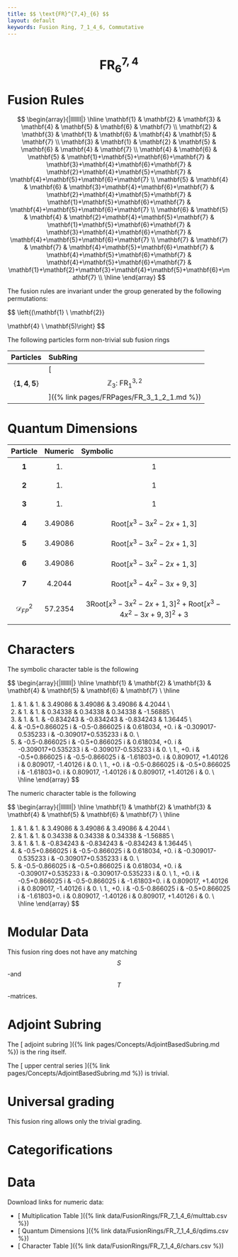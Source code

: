 ```yaml
---
title: $$ \text{FR}^{7,4}_{6} $$
layout: default
keywords: Fusion Ring, 7_1_4_6, Commutative
---
```

# $$ \text{FR}^{7,4}_{6} $$


# Fusion Rules

$$
\begin{array}{|lllllll|}
\hline
 \mathbf{1} & \mathbf{2} & \mathbf{3} & \mathbf{4} & \mathbf{5} & \mathbf{6} & \mathbf{7} \\
 \mathbf{2} & \mathbf{3} & \mathbf{1} & \mathbf{6} & \mathbf{4} & \mathbf{5} & \mathbf{7} \\
 \mathbf{3} & \mathbf{1} & \mathbf{2} & \mathbf{5} & \mathbf{6} & \mathbf{4} & \mathbf{7} \\
 \mathbf{4} & \mathbf{6} & \mathbf{5} & \mathbf{1}+\mathbf{5}+\mathbf{6}+\mathbf{7} & \mathbf{3}+\mathbf{4}+\mathbf{6}+\mathbf{7} & \mathbf{2}+\mathbf{4}+\mathbf{5}+\mathbf{7} & \mathbf{4}+\mathbf{5}+\mathbf{6}+\mathbf{7} \\
 \mathbf{5} & \mathbf{4} & \mathbf{6} & \mathbf{3}+\mathbf{4}+\mathbf{6}+\mathbf{7} & \mathbf{2}+\mathbf{4}+\mathbf{5}+\mathbf{7} & \mathbf{1}+\mathbf{5}+\mathbf{6}+\mathbf{7} & \mathbf{4}+\mathbf{5}+\mathbf{6}+\mathbf{7} \\
 \mathbf{6} & \mathbf{5} & \mathbf{4} & \mathbf{2}+\mathbf{4}+\mathbf{5}+\mathbf{7} & \mathbf{1}+\mathbf{5}+\mathbf{6}+\mathbf{7} & \mathbf{3}+\mathbf{4}+\mathbf{6}+\mathbf{7} & \mathbf{4}+\mathbf{5}+\mathbf{6}+\mathbf{7} \\
 \mathbf{7} & \mathbf{7} & \mathbf{7} & \mathbf{4}+\mathbf{5}+\mathbf{6}+\mathbf{7} & \mathbf{4}+\mathbf{5}+\mathbf{6}+\mathbf{7} & \mathbf{4}+\mathbf{5}+\mathbf{6}+\mathbf{7} & \mathbf{1}+\mathbf{2}+\mathbf{3}+\mathbf{4}+\mathbf{5}+\mathbf{6}+\mathbf{7} \\
\hline
\end{array}
$$


The fusion rules are invariant under the group generated by the following permutations:

$$ \left\{(\mathbf{1} \ \mathbf{2}}

 \mathbf{4} \ \mathbf{5)\right\} $$


The following particles form non-trivial sub fusion rings

| Particles | SubRing |
| :------ | :------ |
| $$ \{\mathbf{1},\mathbf{4},\mathbf{5}\} $$ | [ $$ \mathbb{Z}_3:\ \text{FR}^{3,2}_{1} $$ ]({% link pages/FRPages/FR_3_1_2_1.md %}) |


# Quantum Dimensions

| Particle | Numeric | Symbolic |
| :------ | :------ | :------ |
| $$ \mathbf{1} $$ | $$ 1. $$ | $$ 1 $$ |
| $$ \mathbf{2} $$ | $$ 1. $$ | $$ 1 $$ |
| $$ \mathbf{3} $$ | $$ 1. $$ | $$ 1 $$ |
| $$ \mathbf{4} $$ | $$ 3.49086 $$ | $$ \text{Root}\left[x^3-3 x^2-2 x+1,3\right] $$ |
| $$ \mathbf{5} $$ | $$ 3.49086 $$ | $$ \text{Root}\left[x^3-3 x^2-2 x+1,3\right] $$ |
| $$ \mathbf{6} $$ | $$ 3.49086 $$ | $$ \text{Root}\left[x^3-3 x^2-2 x+1,3\right] $$ |
| $$ \mathbf{7} $$ | $$ 4.2044 $$ | $$ \text{Root}\left[x^3-4 x^2-3 x+9,3\right] $$ |
| $$ \mathcal{D}_{FP}^2 $$ | $$ 57.2354 $$ | $$ 3 \text{Root}\left[x^3-3 x^2-2 x+1,3\right]^2+\text{Root}\left[x^3-4 x^2-3 x+9,3\right]^2+3 $$ |

# Characters

The symbolic character table is the following

$$
\begin{array}{|lllllll|}
\hline
 \mathbf{1} & \mathbf{2} & \mathbf{3} & \mathbf{4} & \mathbf{5} & \mathbf{6} & \mathbf{7} \\
\hline
 1. & 1. & 1. & 3.49086 & 3.49086 & 3.49086 & 4.2044 \\
 1. & 1. & 1. & 0.34338 & 0.34338 & 0.34338 & -1.56885 \\
 1. & 1. & 1. & -0.834243 & -0.834243 & -0.834243 & 1.36445 \\
 1. & -0.5+0.866025 i & -0.5-0.866025 i & 0.618034\, +0. i & -0.309017-0.535233 i & -0.309017+0.535233 i & 0. \\
 1. & -0.5-0.866025 i & -0.5+0.866025 i & 0.618034\, +0. i & -0.309017+0.535233 i & -0.309017-0.535233 i & 0. \\
 1.\, +0. i & -0.5+0.866025 i & -0.5-0.866025 i & -1.61803+0. i & 0.809017\, +1.40126 i & 0.809017\, -1.40126 i & 0. \\
 1.\, +0. i & -0.5-0.866025 i & -0.5+0.866025 i & -1.61803+0. i & 0.809017\, -1.40126 i & 0.809017\, +1.40126 i & 0. \\
\hline
\end{array}
$$

The numeric character table is the following

$$
\begin{array}{|lllllll|}
\hline
 \mathbf{1} & \mathbf{2} & \mathbf{3} & \mathbf{4} & \mathbf{5} & \mathbf{6} & \mathbf{7} \\
\hline
 1. & 1. & 1. & 3.49086 & 3.49086 & 3.49086 & 4.2044 \\
 1. & 1. & 1. & 0.34338 & 0.34338 & 0.34338 & -1.56885 \\
 1. & 1. & 1. & -0.834243 & -0.834243 & -0.834243 & 1.36445 \\
 1. & -0.5+0.866025 i & -0.5-0.866025 i & 0.618034\, +0. i & -0.309017-0.535233 i & -0.309017+0.535233 i & 0. \\
 1. & -0.5-0.866025 i & -0.5+0.866025 i & 0.618034\, +0. i & -0.309017+0.535233 i & -0.309017-0.535233 i & 0. \\
 1.\, +0. i & -0.5+0.866025 i & -0.5-0.866025 i & -1.61803+0. i & 0.809017\, +1.40126 i & 0.809017\, -1.40126 i & 0. \\
 1.\, +0. i & -0.5-0.866025 i & -0.5+0.866025 i & -1.61803+0. i & 0.809017\, -1.40126 i & 0.809017\, +1.40126 i & 0. \\
\hline
\end{array}
$$

# Modular Data

This fusion ring does not have any matching $$ S $$-and $$ T $$-matrices.

# Adjoint Subring

The [ adjoint subring ]({% link pages/Concepts/AdjointBasedSubring.md %}) is the ring itself.

The [ upper central series ]({% link pages/Concepts/AdjointBasedSubring.md %}) is trivial.

# Universal grading

This fusion ring allows only the trivial grading.

# Categorifications



# Data

Download links for numeric data:

* [ Multiplication Table ]({% link data/FusionRings/FR_7_1_4_6/multtab.csv %})
* [ Quantum Dimensions ]({% link data/FusionRings/FR_7_1_4_6/qdims.csv %})
* [ Character Table ]({% link data/FusionRings/FR_7_1_4_6/chars.csv %})
